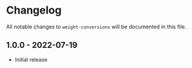 # Changelog

All notable changes to `weight-conversions` will be documented in this file.

## 1.0.0 - 2022-07-19

- Initial release
